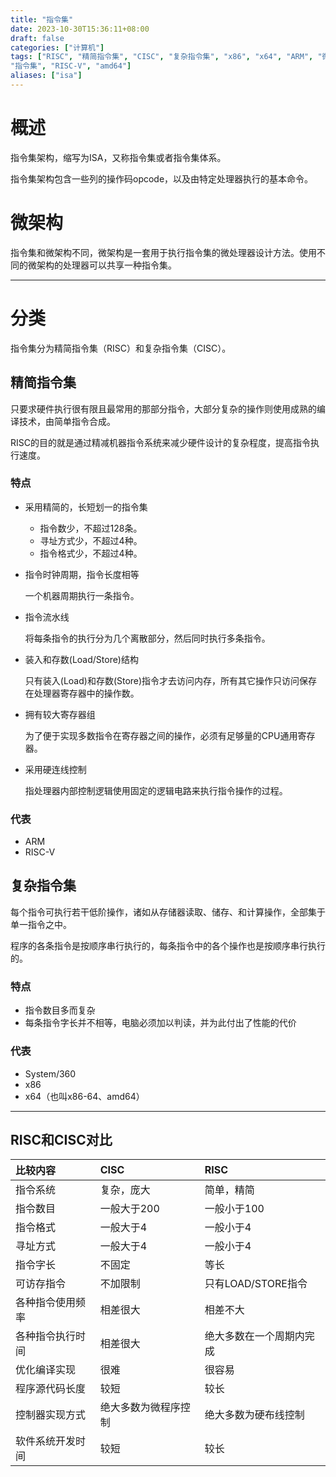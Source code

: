 ```yaml
---
title: "指令集"
date: 2023-10-30T15:36:11+08:00
draft: false
categories: ["计算机"]
tags: ["RISC", "精简指令集", "CISC", "复杂指令集", "x86", "x64", "ARM", "微架构",
"指令集", "RISC-V", "amd64"]
aliases: ["isa"]
---
```


# 概述

指令集架构，缩写为ISA，又称指令集或者指令集体系。

指令集架构包含一些列的操作码opcode，以及由特定处理器执行的基本命令。

# 微架构

指令集和微架构不同，微架构是一套用于执行指令集的微处理器设计方法。使用不同的微架构的处理器可以共享一种指令集。

---

# 分类

指令集分为精简指令集（RISC）和复杂指令集（CISC）。

## 精简指令集

只要求硬件执行很有限且最常用的那部分指令，大部分复杂的操作则使用成熟的编译技术，由简单指令合成。

RISC的目的就是通过精减机器指令系统来减少硬件设计的复杂程度，提高指令执行速度。

### 特点

* 采用精简的，长短划一的指令集

  * 指令数少，不超过128条。
  * 寻址方式少，不超过4种。
  * 指令格式少，不超过4种。
* 指令时钟周期，指令长度相等

  一个机器周期执行一条指令。
* 指令流水线

  将每条指令的执行分为几个离散部分，然后同时执行多条指令。
* 装入和存数(Load/Store)结构

  只有装入(Load)和存数(Store)指令才去访问内存，所有其它操作只访问保存在处理器寄存器中的操作数。
* 拥有较大寄存器组

  为了便于实现多数指令在寄存器之间的操作，必须有足够量的CPU通用寄存器。
* 采用硬连线控制

  指处理器内部控制逻辑使用固定的逻辑电路来执行指令操作的过程。

### 代表

* ARM
* RISC-V

## 复杂指令集

每个指令可执行若干低阶操作，诸如从存储器读取、储存、和计算操作，全部集于单一指令之中。

程序的各条指令是按顺序串行执行的，每条指令中的各个操作也是按顺序串行执行的。

### 特点

* 指令数目多而复杂
* 每条指令字长并不相等，电脑必须加以判读，并为此付出了性能的代价

### 代表

* System\/360
* x86
* x64（也叫x86-64、amd64）

---

## RISC和CISC对比

| 比较内容 | CISC | RISC |
| :--- | :--- | :--- |
| 指令系统 | 复杂，庞大  | 简单，精简 |
| 指令数目 | 一般大于200 | 一般小于100 |
| 指令格式 | 一般大于4 | 一般小于4 |
| 寻址方式 | 一般大于4 | 一般小于4                |
| 指令字长 | 不固定 | 等长                     |
| 可访存指令 | 不加限制 | 只有LOAD/STORE指令       |
| 各种指令使用频率 | 相差很大             | 相差不大                 |
| 各种指令执行时间 | 相差很大             | 绝大多数在一个周期内完成 |
| 优化编译实现     | 很难                 | 很容易                   |
| 程序源代码长度   | 较短                 | 较长                     |
| 控制器实现方式   | 绝大多数为微程序控制 | 绝大多数为硬布线控制     |
| 软件系统开发时间 | 较短                 | 较长                     |
